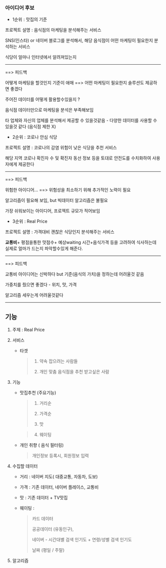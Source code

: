 ### 아이디어 후보

- 1순위 : 맛집의 기준

프로젝트 설명 : 음식점의 마케팅을 분석해주는 서비스

SNS(인스타) or 네이버 블로그를 분석해서, 해당 음식점이 어떤 마케팅이 필요한지 분석하는 서비스

식당이 얼마나 인터넷에서 알려져있는지

-----

==> 피드백

어떻게 마케팅을 할것인지 기준이 애매 ==> 어떤 마케팅이 필요한지 솔루션도 제공하면 좋겠다

주어진 데이터를 어떻게 활용할수있을지 ?

음식점 데이터만으로 마케팅을 분석은 부족해보임

타 업체와 자신의 업체를 분석해서 제공할 수 있을것같음 - 다양한 데이터를 사용할 수 있을것 같다 (음식점 제한 X)





- 2순위 : 코로나 안심 식당

프로젝트 설명 : 코로나의 감염 위험이 낮은 식당을 추천 서비스

해당 지역 코로나 확진자 수 및 확진자 동선 정보 등을 토대로 안전도를 수치화하여 사용자에게 제공한다

-------

==> 피드백

위험한 아이디어... ==> 위험성을 최소하기 위해 추가적인 노력이 필요

알고리즘이 필요해 보임, but 빅데이터 알고리즘은 불필요

가장 쉬워보이는 아이디어, 프로젝트 규모가 적어보임



- 3순위 : Real Price 

프로젝트 설명 : 가격대비 괜찮은 식당인지 분석해주는 서비스

<b>교통비</b>+ 평점을통한 맛점수+ 예상waiting 시간+음식가격 등을 고려하여 식사하는데 실제로 얼마가 드는지 파악할수있게 해준다.

---

==> 피드백

교통비 아이디어는 신박하다 but 기준(음식의 가치)을 정하는데 어려울것 같음

가중치를 줬으면 좋겠다 - 위치, 맛, 가격

알고리즘 세우는게 어려울것같다

------

## 

## 기능

1. 주제 :  Real Price

2. 서비스

   - 타겟 

     > 1) 약속 잡으려는 사람들
     >
     > 2) 개인 맞춤 음식점을 추천 받고싶은 사람

3. 기능 

   - 맛집추천  (주요기능)

     > 1) 거리순
     >
     > 2) 가격순
     >
     > 3) 맛

     > 4) 웨이팅
    

   - 개인 취향 ( 음식 필터링)

     > 개인정보 등록시, 회원정보 입력

     

4. 수집할 데이터

   - 거리 : 네이버 지도( 대중교통, 자동차, 도보)

   - 가격 : 기존 데이터, 네이버 플레이스, 교통비

   - 맛 : 기존 데이터 + TV맛집

   - 웨이팅 : 

     > 카드 데이터
     >
     > 공공데이터 (유동인구),
     >
     > 네이버 - 시간대별 검색 인기도 + 연령/성별 검색 인기도
     >
     > 날짜 (평일 / 주말)

5. 알고리즘

